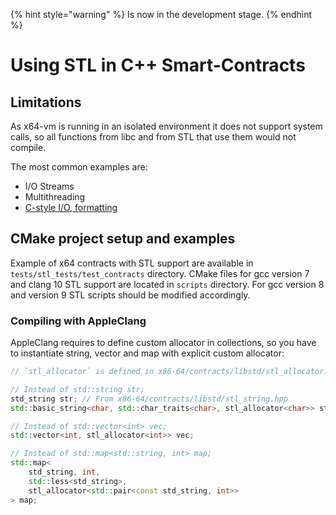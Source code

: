 {% hint style="warning" %}
Is now in the development stage.
{% endhint %}

# Using STL in C++ Smart-Contracts

## Limitations

As x64-vm is running in an isolated environment it does not support system calls, so all functions from libc and from STL that use them would not compile.

The most common examples are:
- I/O Streams
- Multithreading
- [C-style I/O, formatting](https://en.cppreference.com/w/cpp/io/c)

## CMake project setup and examples

Example of x64 contracts with STL support are available in `tests/stl_tests/test_contracts` directory.
CMake files for gcc version 7 and clang 10 STL support are located in `scripts` directory.
For gcc version 8 and version 9 STL scripts should be modified accordingly.

### Compiling with AppleClang

AppleClang requires to define custom allocator in collections, so you have to instantiate string, vector and map with explicit custom allocator:
```cpp
// `stl_allocator` is defined in x86-64/contracts/libstd/stl_allocator.hpp

// Instead of std::string str;
std_string str; // From x86-64/contracts/libstd/stl_string.hpp
std::basic_string<char, std::char_traits<char>, stl_allocator<char>> str;

// Instead of std::vector<int> vec;
std::vector<int, stl_allocator<int>> vec;

// Instead of std::map<std::string, int> map;
std::map<
    std_string, int,
    std::less<std_string>,
    stl_allocator<std::pair<const std_string, int>>
> map;
```
